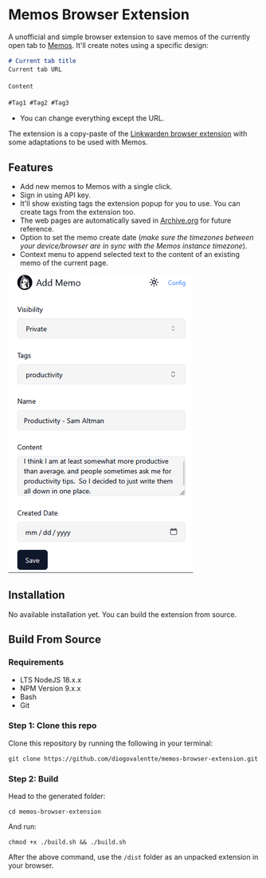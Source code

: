 # Memos Browser Extension

A unofficial and simple browser extension to save memos of the currently open tab to [Memos](https://github.com/usememos/memos). It'll create notes using a specific design:

```markdown
# Current tab title
Current tab URL

Content

#Tag1 #Tag2 #Tag3
```

- You can change everything except the URL.

The extension is a copy-paste of the [Linkwarden browser extension](https://github.com/linkwarden/browser-extension) with some adaptations to be used with Memos.

## Features

- Add new memos to Memos with a single click.
- Sign in using API key.
- It'll show existing tags the extension popup for you to use. You can create tags from the extension too.
- The web pages are automatically saved in [Archive.org](https://archive.org/web/) for future reference.
- Option to set the memo create date (*make sure the timezones between your device/browser are in sync with the Memos instance timezone*).
- Context menu to append selected text to the content of an existing memo of the current page.

![Image](/assets/memos-extension.png)

## Installation

No available installation yet. You can build the extension from source.

## Build From Source

### Requirements

- LTS NodeJS 18.x.x
- NPM Version 9.x.x
- Bash
- Git

### Step 1: Clone this repo

Clone this repository by running the following in your terminal:

```
git clone https://github.com/diogovalentte/memos-browser-extension.git
```

### Step 2: Build

Head to the generated folder:

```
cd memos-browser-extension
```

And run:

```
chmod +x ./build.sh && ./build.sh
```

After the above command, use the `/dist` folder as an unpacked extension in your browser.
